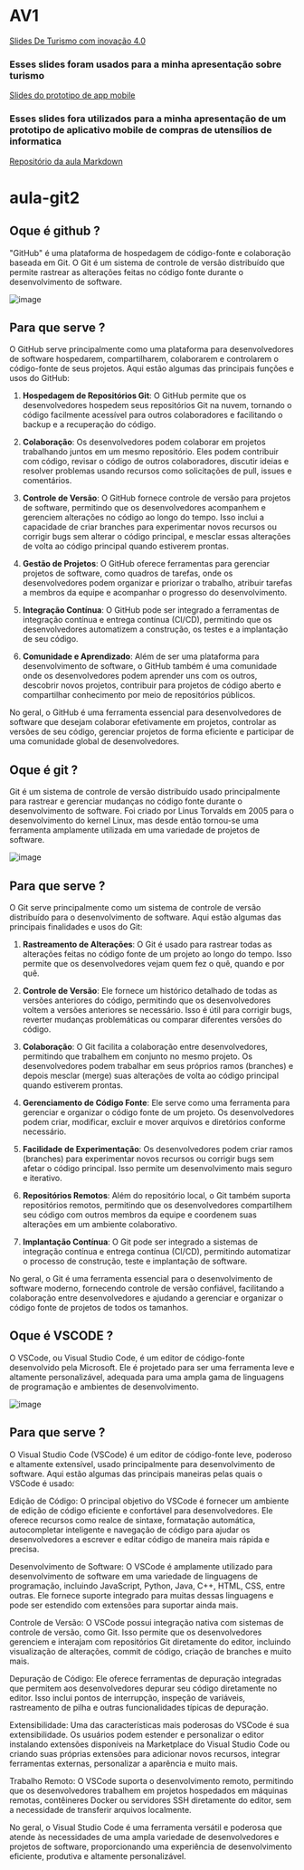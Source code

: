 # AV1
[Slides De Turismo com inovação 4.0](https://www.canva.com/design/DAF9XMO1rWg/Y1sCTJrkME2rBGbMKcyiHA/edit?utm_content=DAF9XMO1rWg&utm_campaign=designshare&utm_medium=link2&utm_source=sharebutton)

### Esses slides foram usados para a minha apresentação sobre turismo

[Slides do prototipo de app mobile](https://www.canva.com/design/DAF-8sFZAeM/CgKsI7NQ_vxN5GN5h2xEKg/edit?utm_content=DAF-8sFZAeM&utm_campaign=designshare&utm_medium=link2&utm_source=sharebutton)

### Esses slides fora utilizados para a minha apresentação de um prototipo de aplicativo mobile de compras de utensílios de informatica

[Repositório da aula Markdown](https://github.com/Leandro-67/aulaMarkdown)

# aula-git2

## Oque é github ?
"GitHub" é uma plataforma de hospedagem de código-fonte e colaboração baseada em Git. O Git é um sistema de controle de versão distribuído que permite rastrear as alterações feitas no código fonte durante o desenvolvimento de software. 

![image](https://github.com/Leandro-67/aula-git2/assets/164562028/de494998-2609-49c6-8e96-277b6dc5fd54)

## Para que serve ?
O GitHub serve principalmente como uma plataforma para desenvolvedores de software hospedarem, compartilharem, colaborarem e controlarem o código-fonte de seus projetos. Aqui estão algumas das principais funções e usos do GitHub:

1. **Hospedagem de Repositórios Git**: O GitHub permite que os desenvolvedores hospedem seus repositórios Git na nuvem, tornando o código facilmente acessível para outros colaboradores e facilitando o backup e a recuperação do código.

2. **Colaboração**: Os desenvolvedores podem colaborar em projetos trabalhando juntos em um mesmo repositório. Eles podem contribuir com código, revisar o código de outros colaboradores, discutir ideias e resolver problemas usando recursos como solicitações de pull, issues e comentários.

3. **Controle de Versão**: O GitHub fornece controle de versão para projetos de software, permitindo que os desenvolvedores acompanhem e gerenciem alterações no código ao longo do tempo. Isso inclui a capacidade de criar branches para experimentar novos recursos ou corrigir bugs sem alterar o código principal, e mesclar essas alterações de volta ao código principal quando estiverem prontas.

4. **Gestão de Projetos**: O GitHub oferece ferramentas para gerenciar projetos de software, como quadros de tarefas, onde os desenvolvedores podem organizar e priorizar o trabalho, atribuir tarefas a membros da equipe e acompanhar o progresso do desenvolvimento.

5. **Integração Contínua**: O GitHub pode ser integrado a ferramentas de integração contínua e entrega contínua (CI/CD), permitindo que os desenvolvedores automatizem a construção, os testes e a implantação de seu código.

6. **Comunidade e Aprendizado**: Além de ser uma plataforma para desenvolvimento de software, o GitHub também é uma comunidade onde os desenvolvedores podem aprender uns com os outros, descobrir novos projetos, contribuir para projetos de código aberto e compartilhar conhecimento por meio de repositórios públicos.

No geral, o GitHub é uma ferramenta essencial para desenvolvedores de software que desejam colaborar efetivamente em projetos, controlar as versões de seu código, gerenciar projetos de forma eficiente e participar de uma comunidade global de desenvolvedores.

## Oque é git ?
Git é um sistema de controle de versão distribuído usado principalmente para rastrear e gerenciar mudanças no código fonte durante o desenvolvimento de software. Foi criado por Linus Torvalds em 2005 para o desenvolvimento do kernel Linux, mas desde então tornou-se uma ferramenta amplamente utilizada em uma variedade de projetos de software.

![image](https://github.com/Leandro-67/aula-git2/assets/164562028/a1d4cd4f-9d8c-4bb5-864c-0195c8507d79)

## Para que serve ? 
O Git serve principalmente como um sistema de controle de versão distribuído para o desenvolvimento de software. Aqui estão algumas das principais finalidades e usos do Git:

1. **Rastreamento de Alterações**: O Git é usado para rastrear todas as alterações feitas no código fonte de um projeto ao longo do tempo. Isso permite que os desenvolvedores vejam quem fez o quê, quando e por quê.

2. **Controle de Versão**: Ele fornece um histórico detalhado de todas as versões anteriores do código, permitindo que os desenvolvedores voltem a versões anteriores se necessário. Isso é útil para corrigir bugs, reverter mudanças problemáticas ou comparar diferentes versões do código.

3. **Colaboração**: O Git facilita a colaboração entre desenvolvedores, permitindo que trabalhem em conjunto no mesmo projeto. Os desenvolvedores podem trabalhar em seus próprios ramos (branches) e depois mesclar (merge) suas alterações de volta ao código principal quando estiverem prontas.

4. **Gerenciamento de Código Fonte**: Ele serve como uma ferramenta para gerenciar e organizar o código fonte de um projeto. Os desenvolvedores podem criar, modificar, excluir e mover arquivos e diretórios conforme necessário.

5. **Facilidade de Experimentação**: Os desenvolvedores podem criar ramos (branches) para experimentar novos recursos ou corrigir bugs sem afetar o código principal. Isso permite um desenvolvimento mais seguro e iterativo.

6. **Repositórios Remotos**: Além do repositório local, o Git também suporta repositórios remotos, permitindo que os desenvolvedores compartilhem seu código com outros membros da equipe e coordenem suas alterações em um ambiente colaborativo.

7. **Implantação Contínua**: O Git pode ser integrado a sistemas de integração contínua e entrega contínua (CI/CD), permitindo automatizar o processo de construção, teste e implantação de software.

No geral, o Git é uma ferramenta essencial para o desenvolvimento de software moderno, fornecendo controle de versão confiável, facilitando a colaboração entre desenvolvedores e ajudando a gerenciar e organizar o código fonte de projetos de todos os tamanhos.

## Oque é VSCODE ?
O VSCode, ou Visual Studio Code, é um editor de código-fonte desenvolvido pela Microsoft. Ele é projetado para ser uma ferramenta leve e altamente personalizável, adequada para uma ampla gama de linguagens de programação e ambientes de desenvolvimento. 

![image](https://github.com/Leandro-67/aula-git2/assets/164562028/c19a4fce-7a39-47c5-91c9-39c9fbd0472f)

## Para que serve ? 
O Visual Studio Code (VSCode) é um editor de código-fonte leve, poderoso e altamente extensível, usado principalmente para desenvolvimento de software. Aqui estão algumas das principais maneiras pelas quais o VSCode é usado:

Edição de Código: O principal objetivo do VSCode é fornecer um ambiente de edição de código eficiente e confortável para desenvolvedores. Ele oferece recursos como realce de sintaxe, formatação automática, autocompletar inteligente e navegação de código para ajudar os desenvolvedores a escrever e editar código de maneira mais rápida e precisa.

Desenvolvimento de Software: O VSCode é amplamente utilizado para desenvolvimento de software em uma variedade de linguagens de programação, incluindo JavaScript, Python, Java, C++, HTML, CSS, entre outras. Ele fornece suporte integrado para muitas dessas linguagens e pode ser estendido com extensões para suportar ainda mais.

Controle de Versão: O VSCode possui integração nativa com sistemas de controle de versão, como Git. Isso permite que os desenvolvedores gerenciem e interajam com repositórios Git diretamente do editor, incluindo visualização de alterações, commit de código, criação de branches e muito mais.

Depuração de Código: Ele oferece ferramentas de depuração integradas que permitem aos desenvolvedores depurar seu código diretamente no editor. Isso inclui pontos de interrupção, inspeção de variáveis, rastreamento de pilha e outras funcionalidades típicas de depuração.

Extensibilidade: Uma das características mais poderosas do VSCode é sua extensibilidade. Os usuários podem estender e personalizar o editor instalando extensões disponíveis na Marketplace do Visual Studio Code ou criando suas próprias extensões para adicionar novos recursos, integrar ferramentas externas, personalizar a aparência e muito mais.

Trabalho Remoto: O VSCode suporta o desenvolvimento remoto, permitindo que os desenvolvedores trabalhem em projetos hospedados em máquinas remotas, contêineres Docker ou servidores SSH diretamente do editor, sem a necessidade de transferir arquivos localmente.

No geral, o Visual Studio Code é uma ferramenta versátil e poderosa que atende às necessidades de uma ampla variedade de desenvolvedores e projetos de software, proporcionando uma experiência de desenvolvimento eficiente, produtiva e altamente personalizável.
